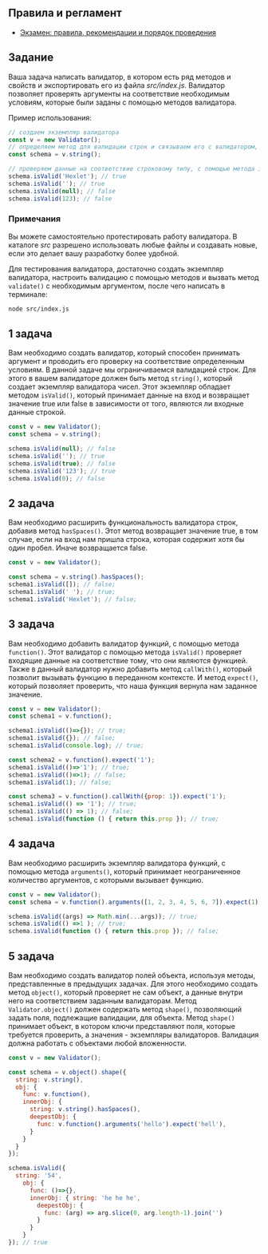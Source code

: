 ## Правила и регламент

- [Экзамен: правила, рекомендации и порядок проведения](https://hexly.notion.site/d9289c18871c44508bc7c7f05a51d94f)

## Задание

Ваша задача написать валидатор, в котором есть ряд методов и свойств и экспортировать его из файла *src/index.js*. Валидатор позволяет проверять аргументы на соответствие необходимым условиям, которые были заданы с помощью методов валидатора.

Пример использования:

```javascript
// создаем экземпляр валидатора
const v = new Validator();
// определяем метод для валидации строк и связываем его с валидатором, обращаясь к нему через переменную.
const schema = v.string();

// проверяем данные на соответствие строковому типу, с помощью метода isValid()
schema.isValid('Hexlet'); // true
schema.isValid(''); // true
schema.isValid(null); // false
schema.isValid(123); // false
```

### Примечания

Вы можете самостоятельно протестировать работу валидатора. В каталоге *src* разрешено использовать любые файлы и создавать новые, если это делает вашу разработку более удобной.

Для тестирования валидатора, достаточно создать экземпляр валидатора, настроить валидацию с помощью методов и вызвать метод `validate()` с необходимым аргументом, после чего написать в терминале:

```bash
node src/index.js
```

## 1 задача

Вам необходимо создать валидатор, который способен принимать аргумент и проводить его проверку на соответствие определенным условиям. В данной задаче мы ограничиваемся валидацией строк. Для этого в вашем валидаторе должен быть метод `string()`, который создает экземпляр валидатора чисел. Этот экземпляр обладает методом `isValid()`, который принимает данные на вход и возвращает значение true или false в зависимости от того, являются ли входные данные строкой.

```javascript
const v = new Validator();
const schema = v.string();

schema.isValid(null); // false
schema.isValid(''); // true
schema.isValid(true); // false
schema.isValid('123'); // true
schema.isValid(0); // false
```

## 2 задача

Вам необходимо расширить функциональность валидатора строк, добавив метод `hasSpaces()`. Этот метод возвращает значение true, в том случае, если на вход нам пришла строка, которая содержит хотя бы один пробел. Иначе возвращается false.

```javascript
const v = new Validator();

const schema = v.string().hasSpaces();
schema1.isValid([]); // false;
schema1.isValid(' '); // true;
schema1.isValid('Hexlet'); // false;
```

## 3 задача

Вам необходимо добавить валидатор функций, с помощью метода `function()`. Этот валидатор с помощью метода `isValid()` проверяет входящие данные на соответствие тому, что они являются функцией. Также в данный валидатор нужно добавить метод `callWith()`, который позволит вызывать функцию в переданном контексте. И метод  `expect()`, который позволяет проверить, что наша функция вернула нам заданное значение.

```javascript
const v = new Validator();
const schema1 = v.function(); 

schema1.isValid(()=>{}); // true;
schema1.isValid({}); // false;
schema1.isValid(console.log); // true;

const schema2 = v.function().expect('1'); 
schema1.isValid(()=>'1'); // true;
schema1.isValid(()=>1); // false;
schema1.isValid(1); // false;

const schema3 = v.function().callWith({prop: 1}).expect('1'); 
schema1.isValid(() => '1'); // true;
schema1.isValid(() => 1); // false;
schema1.isValid(function () { return this.prop }); // true;
```

## 4 задача

Вам необходимо расширить экземпляр валидатора функций, с помощью метода `arguments()`, который принимает неограниченное количество аргументов, с которыми вызывает функцию.

```javascript
const v = new Validator();
const schema = v.function().arguments([1, 2, 3, 4, 5, 6, 7]).expect(1); 

schema.isValid((args) => Math.min(...args)); // true;
schema.isValid(() =>1 ); // true;
schema.isValid(function () { return this.prop }); // false;
```

## 5 задача

Вам необходимо создать валидатор полей объекта, используя методы, представленные в предыдущих задачах. Для этого необходимо создать метод `object()`, который проверяет не сам объект, а данные внутри него на соответствием заданным валидаторам. Метод `Validator.object()` должен содержать метод `shape()`, позволяющий задать поля, подлежащие валидации, для объекта. Метод `shape()` принимает объект, в котором ключи представляют поля, которые требуется проверить, а значения - экземпляры валидаторов. Валидация должна работать с объектами любой вложенности.

```javascript
const v = new Validator();

const schema = v.object().shape({
  string: v.string(),
  obj: {
    func: v.function(),
    innerObj: {
      string: v.string().hasSpaces(),
      deepestObj: {
        func: v.function().arguments('hello').expect('hell'),
      }
    }
  }
});

schema.isValid({ 
  string: '54', 
    obj: { 
      func: ()=>{}, 
      innerObj: { string: 'he he he', 
        deepestObj: { 
          func: (arg) => arg.slice(0, arg.length-1).join('')
        }
      }
    }
}); // true
